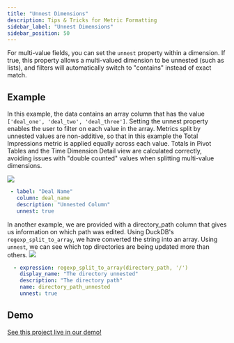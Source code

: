```yaml
---
title: "Unnest Dimensions"
description: Tips & Tricks for Metric Formatting
sidebar_label: "Unnest Dimensions"
sidebar_position: 50
---
```

 For multi-value fields, you can set the `unnest` property within a dimension. If true, this property allows a multi-valued dimension to be unnested (such as lists), and filters will automatically switch to "contains" instead of exact match.



## Example 
In this example, the data contains an array column that has the value `['deal_one', 'deal_two', 'deal_three']`. Setting the unnest property enables the user to filter on each value in the array. Metrics split by unnested values are non-additive, so that in this example the Total Impressions metric is applied equally across each value. Totals in Pivot Tables and the Time Dimension Detail view are calculated correctly, avoiding issues with "double counted" values when splitting multi-value dimensions.

<img src = '/img/build/metrics-view/examples/unnested-dimension.png' class='rounded-gif' />
<br /> 

 ```yaml
  - label: "Deal Name"
    column: deal_name
    description: "Unnested Column"
    unnest: true
```

In another example, we are provided with a directory_path column that gives us information on which path was edited. Using DuckDB's `regexp_split_to_array`, we have converted the string into an array. Using `unnest`, we can see which top directories are being updated more than others. 
<img src = '/img/build/metrics-view/examples/tutorial-unnest.png' class='rounded-gif' />
<br /> 

```yaml
  - expression: regexp_split_to_array(directory_path, '/')
    display_name: "The directory unnested"
    description: "The directory path"
    name: directory_path_unnested
    unnest: true
```

## Demo
[See this project live in our demo!](https://ui.rilldata.com/demo/my-rill-tutorial/explore/advanced_explore?f=directory_path_unnested+IN+%28%27docs%27%29)